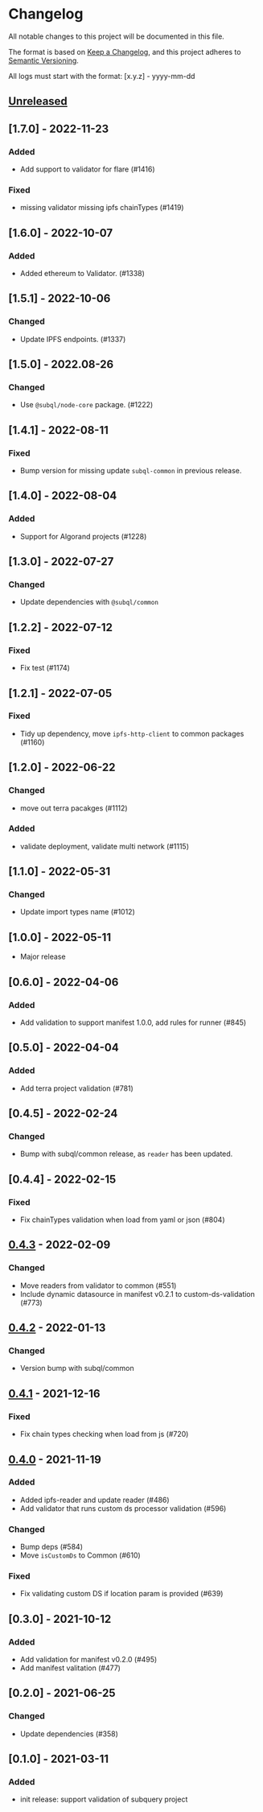 # Changelog

All notable changes to this project will be documented in this file.

The format is based on [Keep a Changelog](https://keepachangelog.com/en/1.0.0/),
and this project adheres to [Semantic Versioning](https://semver.org/spec/v2.0.0.html).

All logs must start with the format: [x.y.z] - yyyy-mm-dd

## [Unreleased]

## [1.7.0] - 2022-11-23
### Added
- Add support to validator for flare (#1416)
### Fixed
- missing validator missing ipfs chainTypes (#1419)

## [1.6.0] - 2022-10-07
### Added
- Added ethereum to Validator. (#1338)

## [1.5.1] - 2022-10-06
### Changed
- Update IPFS endpoints. (#1337)

## [1.5.0] - 2022.08-26
### Changed
- Use `@subql/node-core` package. (#1222)

## [1.4.1] - 2022-08-11
### Fixed
- Bump version for missing update `subql-common` in previous release.

## [1.4.0] - 2022-08-04
### Added
- Support for Algorand projects (#1228)

## [1.3.0] - 2022-07-27
### Changed
- Update dependencies with `@subql/common`

## [1.2.2] - 2022-07-12
### Fixed
- Fix test (#1174)

## [1.2.1] - 2022-07-05
### Fixed
- Tidy up dependency, move `ipfs-http-client` to common packages (#1160)

## [1.2.0] - 2022-06-22
### Changed
- move out terra pacakges (#1112)
### Added
- validate deployment, validate multi network (#1115)

## [1.1.0] - 2022-05-31
### Changed
- Update import types name (#1012)

## [1.0.0] - 2022-05-11
- Major release

## [0.6.0] - 2022-04-06
### Added
- Add validation to support manifest 1.0.0, add rules for runner (#845)

## [0.5.0] - 2022-04-04
### Added
- Add terra project validation (#781)

## [0.4.5] - 2022-02-24
### Changed
- Bump with subql/common release, as `reader` has been updated.

## [0.4.4] - 2022-02-15
### Fixed
- Fix chainTypes validation when load from yaml or json (#804)

## [0.4.3] - 2022-02-09
### Changed
- Move readers from validator to common (#551)
- Include dynamic datasource in manifest v0.2.1 to custom-ds-validation (#773)

## [0.4.2] - 2022-01-13
### Changed
- Version bump with subql/common 


## [0.4.1] - 2021-12-16
### Fixed 
- Fix chain types checking when load from js (#720)

## [0.4.0] - 2021-11-19
### Added
- Added ipfs-reader and update reader (#486)
- Add validator that runs custom ds processor validation (#596)
### Changed
- Bump deps (#584)
- Move `isCustomDs` to Common (#610)
### Fixed
- Fix validating custom DS if location param is provided (#639)

## [0.3.0] - 2021-10-12
### Added
- Add validation for manifest v0.2.0 (#495)
- Add manifest valitation (#477)

## [0.2.0] - 2021-06-25
### Changed
- Update dependencies (#358)

## [0.1.0] - 2021-03-11
### Added
- init release: support validation of subquery project

[Unreleased]: https://github.com/subquery/subql/compare/v0.4.3...HEAD
[0.4.3]: https://github.com/subquery/subql/compare/query/0.4.2...query/0.4.3
[0.4.2]: https://github.com/subquery/subql/compare/query/0.4.1...query/0.4.2
[0.4.1]: https://github.com/subquery/subql/compare/query/0.4.0...query/0.4.1
[0.4.0]: https://github.com/subquery/subql/compare/query/0.3.0...query/0.4.0
